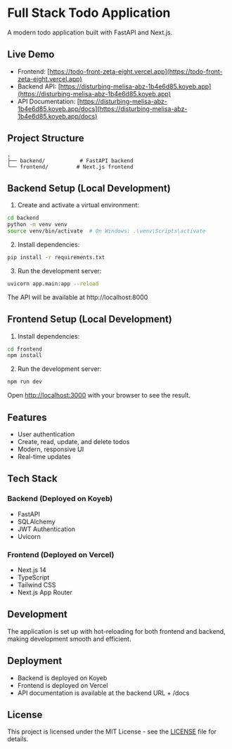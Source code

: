 # Full Stack Todo Application

A modern todo application built with FastAPI and Next.js.

## Live Demo

- Frontend: [https://todo-front-zeta-eight.vercel.app](https://todo-front-zeta-eight.vercel.app)
- Backend API: [https://disturbing-melisa-abz-1b4e6d85.koyeb.app](https://disturbing-melisa-abz-1b4e6d85.koyeb.app)
- API Documentation: [https://disturbing-melisa-abz-1b4e6d85.koyeb.app/docs](https://disturbing-melisa-abz-1b4e6d85.koyeb.app/docs)

## Project Structure

```
.
├── backend/           # FastAPI backend
└── frontend/         # Next.js frontend
```

## Backend Setup (Local Development)

1. Create and activate a virtual environment:
```bash
cd backend
python -m venv venv
source venv/bin/activate  # On Windows: .\venv\Scripts\activate
```

2. Install dependencies:
```bash
pip install -r requirements.txt
```

3. Run the development server:
```bash
uvicorn app.main:app --reload
```

The API will be available at http://localhost:8000

## Frontend Setup (Local Development)

1. Install dependencies:
```bash
cd frontend
npm install
```

2. Run the development server:
```bash
npm run dev
```

Open [http://localhost:3000](http://localhost:3000) with your browser to see the result.

## Features

- User authentication
- Create, read, update, and delete todos
- Modern, responsive UI
- Real-time updates

## Tech Stack

### Backend (Deployed on Koyeb)
- FastAPI
- SQLAlchemy
- JWT Authentication
- Uvicorn

### Frontend (Deployed on Vercel)
- Next.js 14
- TypeScript
- Tailwind CSS
- Next.js App Router

## Development

The application is set up with hot-reloading for both frontend and backend, making development smooth and efficient.

## Deployment

- Backend is deployed on Koyeb
- Frontend is deployed on Vercel
- API documentation is available at the backend URL + /docs

## License

This project is licensed under the MIT License - see the [LICENSE](LICENSE) file for details.
